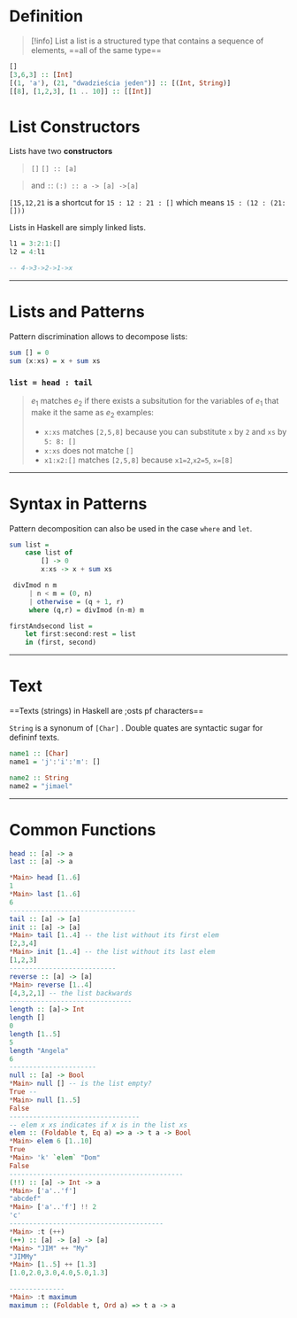 # Definition
>[!info] List
>a list is a structured type that contains a sequence of elements, 
>==all of the same type==

```haskell
[]
[3,6,3] :: [Int]
[(1, 'a'), (21, "dwadzieścia jeden")] :: [(Int, String)]
[[8], [1,2,3], [1 .. 10]] :: [[Int]]
```



# List Constructors
Lists have two **constructors**
> `[]` 
> `[] :: [a]`

> and `:`:
> `(:) :: a -> [a] ->[a]`

`[15,12,21` is a shortcut for `15 : 12 : 21 : []` 
which means `15 : (12 : (21: []))`


Lists in Haskell are simply linked lists.
```haskell
l1 = 3:2:1:[]
l2 = 4:l1

-- 4->3->2->1->x
```

---
# Lists and Patterns
Pattern discrimination allows to decompose lists:
```haskell
sum [] = 0
sum (x:xs) = x + sum xs
```

### `list = head : tail`

> $e_1$ matches $e_2$ if there exists a subsitution for the variables of $e_1$ that make it the same as $e_2$
> examples:
> - `x:xs` matches `[2,5,8]` because you can substitute `x` by `2` and `xs` by `5: 8: []`
> - `x:xs` does not matche `[]`
> - `x1:x2:[]` matches `[2,5,8]` because `x1=2`,`x2=5`, `x=[8]`


---
# Syntax in Patterns
Pattern decomposition can also be used in the case `where` and `let`.
```haskell
sum list = 
	case list of
		[] -> 0
		x:xs -> x + sum xs

 divImod n m
	 | n < m = (0, n)
	 | otherwise = (q + 1, r)
	 where (q,r) = divImod (n-m) m

firstAndsecond list = 
	let first:second:rest = list
	in (first, second)
```


----
# Text
==Texts (strings) in Haskell are ;osts pf characters== 

`String` is a synonum of `[Char]` .
Double quates are syntactic sugar for defininf texts.

```haskell
name1 :: [Char]
name1 = 'j':'i':'m': []

name2 :: String
name2 = "jimael"
```


---
# Common Functions
```haskell
head :: [a] -> a
last :: [a] -> a

*Main> head [1..6]
1
*Main> last [1..6]
6
--------------------------------
tail :: [a] -> [a]
init :: [a] -> [a]
*Main> tail [1..4] -- the list without its first elem
[2,3,4] 
*Main> init [1..4] -- the list without its last elem
[1,2,3]
---------------------------
reverse :: [a] -> [a]
*Main> reverse [1..4]
[4,3,2,1] -- the list backwards
-------------------------------
length :: [a]-> Int
length []
0
length [1..5]
5
length "Angela"
6
----------------------
null :: [a] -> Bool
*Main> null [] -- is the list empty?
True -- 
*Main> null [1..5]
False
---------------------------------
-- elem x xs indicates if x is in the list xs
elem :: (Foldable t, Eq a) => a -> t a -> Bool
*Main> elem 6 [1..10]
True
*Main> 'k' `elem` "Dom"
False
--------------------------------------------
(!!) :: [a] -> Int -> a
*Main> ['a'..'f']
"abcdef"
*Main> ['a'..'f'] !! 2
'c'
---------------------------------------
*Main> :t (++)
(++) :: [a] -> [a] -> [a]
*Main> "JIM" ++ "My"
"JIMMy"
*Main> [1..5] ++ [1.3]
[1.0,2.0,3.0,4.0,5.0,1.3]

--------------
*Main> :t maximum
maximum :: (Foldable t, Ord a) => t a -> a

```














